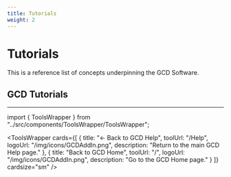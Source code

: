 ```yaml
---
title: Tutorials
weight: 2
---
```

# Tutorials

This is a reference list of concepts underpinning the GCD Software.

## GCD Tutorials




------


import { ToolsWrapper } from "../src/components/ToolsWrapper/ToolsWrapper";

<ToolsWrapper
  cards={[
    {
      title: "← Back to GCD Help",
      toolUrl: "/Help",
      logoUrl: "/img/icons/GCDAddIn.png",
      description: "Return to the main GCD Help page."
    },
    {
      title: "Back to GCD Home",
      toolUrl: "/",
      logoUrl: "/img/icons/GCDAddIn.png",
      description: "Go to the GCD Home page."
    }
  ]}
  cardsize="sm"
/>